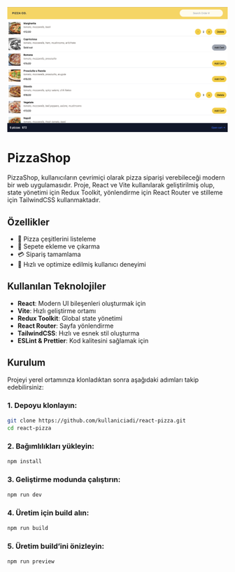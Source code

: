 ![Promotional image](src/assets/pizzaShop.png)

# PizzaShop

PizzaShop, kullanıcıların çevrimiçi olarak pizza siparişi verebileceği modern bir web uygulamasıdır. Proje, React ve Vite kullanılarak geliştirilmiş olup, state yönetimi için Redux Toolkit, yönlendirme için React Router ve stilleme için TailwindCSS kullanmaktadır.

## Özellikler
- 🍕 Pizza çeşitlerini listeleme
- 🛒 Sepete ekleme ve çıkarma
- 💳 Sipariş tamamlama
- 🚀 Hızlı ve optimize edilmiş kullanıcı deneyimi

## Kullanılan Teknolojiler
- **React**: Modern UI bileşenleri oluşturmak için
- **Vite**: Hızlı geliştirme ortamı
- **Redux Toolkit**: Global state yönetimi
- **React Router**: Sayfa yönlendirme
- **TailwindCSS**: Hızlı ve esnek stil oluşturma
- **ESLint & Prettier**: Kod kalitesini sağlamak için

## Kurulum
Projeyi yerel ortamınıza klonladıktan sonra aşağıdaki adımları takip edebilirsiniz:

### 1. Depoyu klonlayın:
```sh
git clone https://github.com/kullaniciadi/react-pizza.git
cd react-pizza
```

### 2. Bağımlılıkları yükleyin:
```sh
npm install
```

### 3. Geliştirme modunda çalıştırın:
```sh
npm run dev
```

### 4. Üretim için build alın:
```sh
npm run build
```

### 5. Üretim build’ini önizleyin:
```sh
npm run preview
```


